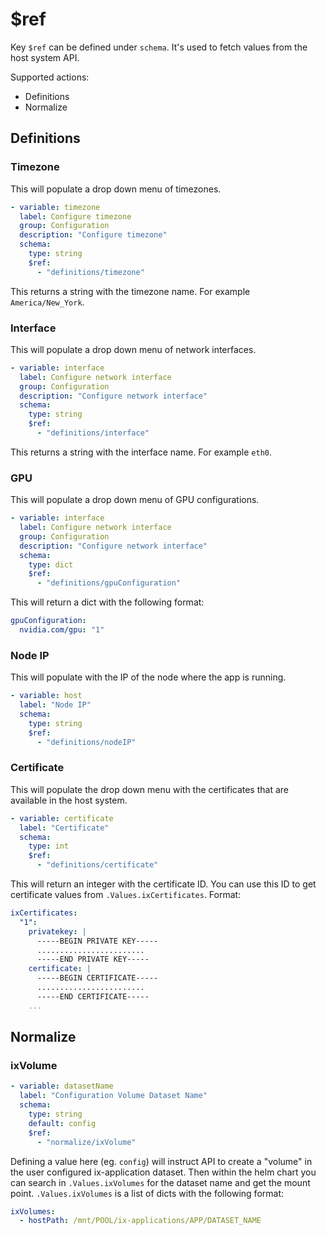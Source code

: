 # $ref

Key `$ref` can be defined under `schema`. It's used to fetch values from the host system API.

Supported actions:

- Definitions
- Normalize

## Definitions

### Timezone

This will populate a drop down menu of timezones.

```yaml
- variable: timezone
  label: Configure timezone
  group: Configuration
  description: "Configure timezone"
  schema:
    type: string
    $ref:
      - "definitions/timezone"
```

This returns a string with the timezone name. For example `America/New_York`.

### Interface

This will populate a drop down menu of network interfaces.

```yaml
- variable: interface
  label: Configure network interface
  group: Configuration
  description: "Configure network interface"
  schema:
    type: string
    $ref:
      - "definitions/interface"
```

This returns a string with the interface name. For example `eth0`.

### GPU

This will populate a drop down menu of GPU configurations.

```yaml
- variable: interface
  label: Configure network interface
  group: Configuration
  description: "Configure network interface"
  schema:
    type: dict
    $ref:
      - "definitions/gpuConfiguration"
```

This will return a dict with the following format:

```yaml
gpuConfiguration:
  nvidia.com/gpu: "1"
```

### Node IP

This will populate with the IP of the node where the app is running.

```yaml
- variable: host
  label: "Node IP"
  schema:
    type: string
    $ref:
      - "definitions/nodeIP"
```

### Certificate

This will populate the drop down menu with the certificates that are available in the host system.

```yaml
- variable: certificate
  label: "Certificate"
  schema:
    type: int
    $ref:
      - "definitions/certificate"
```

This will return an integer with the certificate ID.
You can use this ID to get certificate values from `.Values.ixCertificates`.
Format:

```yaml
ixCertificates:
  "1":
    privatekey: |
      -----BEGIN PRIVATE KEY-----
      ........................
      -----END PRIVATE KEY-----
    certificate: |
      -----BEGIN CERTIFICATE-----
      ........................
      -----END CERTIFICATE-----
    ...
```

## Normalize

### ixVolume

```yaml
- variable: datasetName
  label: "Configuration Volume Dataset Name"
  schema:
    type: string
    default: config
    $ref:
      - "normalize/ixVolume"
```

Defining a value here (eg. `config`) will instruct API to create a "volume" in the user configured ix-application dataset.
Then within the helm chart you can search in `.Values.ixVolumes` for the dataset name and get the mount point.
`.Values.ixVolumes` is a list of dicts with the following format:

```yaml
ixVolumes:
  - hostPath: /mnt/POOL/ix-applications/APP/DATASET_NAME
```
